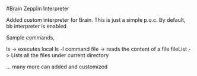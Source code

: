#Brain Zepplin Interpreter

Added custom interpreter for Brain. This is just a simple p.o.c. By default, bb interpreter is enabled.

Sample commands,

ls -> executes local ls -l command
file <name> -> reads the content of a file
fileList -> Lists all the files under current directory


... many more can added and customized

